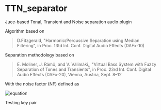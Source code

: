 # TTN_separator
Juce-based Tonal, Transient and Noise separation audio plugin

Algorithm based on
> D.Fitzgerald, "Harmonic/Percussive Separation using Median Filtering", in Proc. 13td Int. Conf. Digital Audio Effects (DAFx-10)

Separation methodology based on
> E. Moliner, J. Rämö, and V. Välimäki,, "Virtual Bass System with Fuzzy Separation of Tones and Transients", in Proc. 23rd Int. Conf. Digital Audio Effects (DAFx-20), Vienna, Austria, Sept. 8–12

With the noise factor (NF) defined as

![equation](https://latex.codecogs.com/svg.latex?R_\text{n}(m,k)=1-\left|R_\text{s}(m-k)-R_\text{t}(m,k)\right|^{\frac{1}{NF}}) 

Testing key pair
